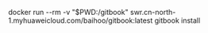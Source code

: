 
docker run --rm -v "$PWD:/gitbook" swr.cn-north-1.myhuaweicloud.com/baihoo/gitbook:latest gitbook install
